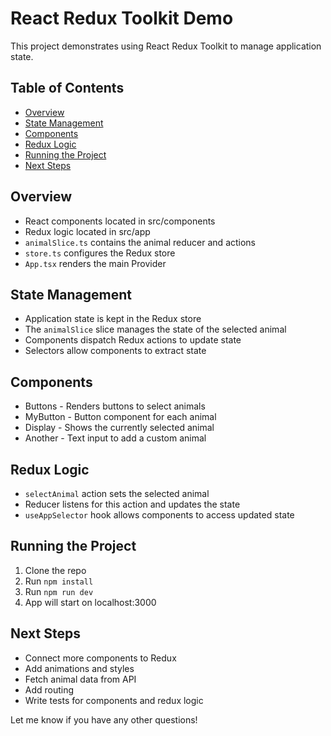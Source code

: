# React Redux Toolkit Demo

This project demonstrates using React Redux Toolkit to manage application state.

## Table of Contents

- [Overview](#overview)
- [State Management](#state-management)
- [Components](#components)
- [Redux Logic](#redux-logic)
- [Running the Project](#running-the-project)
- [Next Steps](#next-steps)

## Overview

- React components located in src/components
- Redux logic located in src/app
- `animalSlice.ts` contains the animal reducer and actions
- `store.ts` configures the Redux store
- `App.tsx` renders the main Provider

## State Management

- Application state is kept in the Redux store
- The `animalSlice` slice manages the state of the selected animal
- Components dispatch Redux actions to update state
- Selectors allow components to extract state

## Components

- Buttons - Renders buttons to select animals
- MyButton - Button component for each animal
- Display - Shows the currently selected animal
- Another - Text input to add a custom animal

## Redux Logic

- `selectAnimal` action sets the selected animal
- Reducer listens for this action and updates the state
- `useAppSelector` hook allows components to access updated state

## Running the Project

1. Clone the repo
2. Run `npm install`
3. Run `npm run dev`
4. App will start on localhost:3000

## Next Steps

- Connect more components to Redux
- Add animations and styles
- Fetch animal data from API
- Add routing
- Write tests for components and redux logic

Let me know if you have any other questions!
